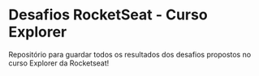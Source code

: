# Desafios RocketSeat - Curso Explorer
Repositório para guardar todos os resultados dos desafios propostos no curso Explorer da Rocketseat!
